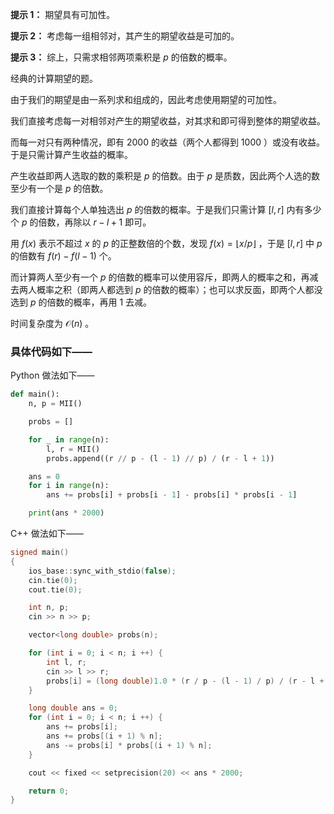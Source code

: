 **提示 1：** 期望具有可加性。

**提示 2：** 考虑每一组相邻对，其产生的期望收益是可加的。

**提示 3：** 综上，只需求相邻两项乘积是 $p$ 的倍数的概率。

经典的计算期望的题。

由于我们的期望是由一系列求和组成的，因此考虑使用期望的可加性。

我们直接考虑每一对相邻对产生的期望收益，对其求和即可得到整体的期望收益。

而每一对只有两种情况，即有 $2000$ 的收益（两个人都得到 $1000$ ）或没有收益。于是只需计算产生收益的概率。

产生收益即两人选取的数的乘积是 $p$ 的倍数。由于 $p$ 是质数，因此两个人选的数至少有一个是 $p$ 的倍数。

我们直接计算每个人单独选出 $p$ 的倍数的概率。于是我们只需计算 $[l,r]$ 内有多少个 $p$ 的倍数，再除以 $r-l+1$ 即可。

用 $f(x)$ 表示不超过 $x$ 的 $p$ 的正整数倍的个数，发现 $f(x)=\lfloor x/p\rfloor$ ，于是 $[l,r]$ 中 $p$ 的倍数有 $f(r)-f(l-1)$ 个。

而计算两人至少有一个 $p$ 的倍数的概率可以使用容斥，即两人的概率之和，再减去两人概率之积（即两人都选到 $p$ 的倍数的概率）；也可以求反面，即两个人都没选到 $p$ 的倍数的概率，再用 $1$ 去减。

时间复杂度为 $\mathcal{O}(n)$ 。

### 具体代码如下——

Python 做法如下——

```Python []
def main():
    n, p = MII()

    probs = []

    for _ in range(n):
        l, r = MII()
        probs.append((r // p - (l - 1) // p) / (r - l + 1))

    ans = 0
    for i in range(n):
        ans += probs[i] + probs[i - 1] - probs[i] * probs[i - 1]

    print(ans * 2000)
```

C++ 做法如下——

```cpp []
signed main()
{
    ios_base::sync_with_stdio(false);
    cin.tie(0);
    cout.tie(0);

    int n, p;
    cin >> n >> p;

    vector<long double> probs(n);

    for (int i = 0; i < n; i ++) {
        int l, r;
        cin >> l >> r;
        probs[i] = (long double)1.0 * (r / p - (l - 1) / p) / (r - l + 1);
    }

    long double ans = 0;
    for (int i = 0; i < n; i ++) {
        ans += probs[i];
        ans += probs[(i + 1) % n];
        ans -= probs[i] * probs[(i + 1) % n];
    }

    cout << fixed << setprecision(20) << ans * 2000;

    return 0;
}
``` 